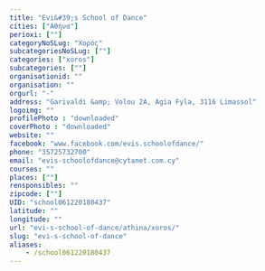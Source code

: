 ```yaml
---
title: "Evi&#39;s School of Dance"
cities: ["Αθήνα"]
perioxi: [""]
categoryNoSLug: "Χορός"
subcategoriesNoSLug: [""]
categories: ["xoros"]
subcategories: [""]
organisationid: ""
organisation: ""
orgurl: "-"
address: "Garivaldi &amp; Volou 2A, Agia Fyla, 3116 Limassol"
logoimg: ""
profilePhoto : "downloaded"
coverPhoto : "downloaded"
website: ""
facebook: "www.facebook.com/evis.schoolofdance/"
phone: "35725732700"
email: "evis-schoolofdance@cytanet.com.cy"
courses: ""
places: [""]
rensponsibles: ""
zipcode: [""]
UID: "school061220180437"
latitude: ""
longitude: ""
url: "evi-s-school-of-dance/athina/xoros/"
slug: "evi-s-school-of-dance"
aliases:
    - /school061220180437
---
```





